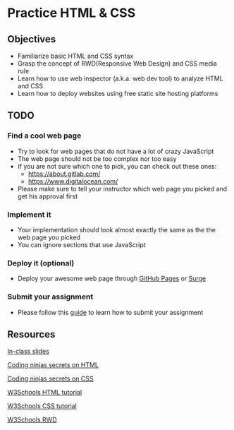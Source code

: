 # Practice HTML & CSS

## Objectives

- Familiarize basic HTML and CSS syntax
- Grasp the concept of RWD(Responsive Web Design) and CSS media rule
- Learn how to use web inspector (a.k.a. web dev tool) to analyze HTML and CSS
- Learn how to deploy websites using free static site hosting platforms

## TODO

### Find a cool web page

- Try to look for web pages that do not have a lot of crazy JavaScript
- The web page should not be too complex nor too easy
- If you are not sure which one to pick, you can check out these ones:
  - https://about.gitlab.com/
  - https://www.digitalocean.com/
- Please make sure to tell your instructor which web page you picked and get his approval first

### Implement it

- Your implementation should look almost exactly the same as the the web page you picked
- You can ignore sections that use JavaScript

### Deploy it (optional)

- Deploy your awesome web page through [GitHub Pages](https://pages.github.com/) or [Surge](https://surge.sh/)

### Submit your assignment

- Please follow this [guide](https://github.com/coding-ninjas-bootcamp/submission-guide) to learn how to submit your assignment

## Resources

[In-class slides](https://slides.com/zicodeng/bootcamp-class-1#/)

[Coding ninjas secrets on HTML](https://app.gitbook.com/@avocado/s/coding-ninjas-secrets/front-end/html)

[Coding ninjas secrets on CSS](https://app.gitbook.com/@avocado/s/coding-ninjas-secrets/front-end/css)

[W3Schools HTML tutorial](https://www.w3schools.com/htmL/html_intro.asp)

[W3Schools CSS tutorial](https://www.w3schools.com/css/)

[W3Schools RWD](https://www.w3schools.com/css/css_rwd_intro.asp)
